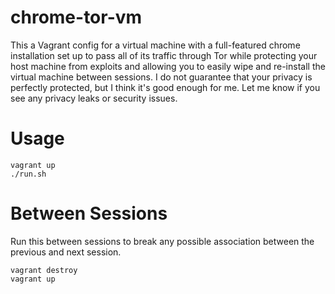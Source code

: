 # chrome-tor-vm

This a Vagrant config for a virtual machine with a full-featured chrome installation set up to pass all of its traffic through Tor while protecting your host machine from exploits and allowing you to easily wipe and re-install the virtual machine between sessions. I do not guarantee that your privacy is perfectly protected, but I think it's good enough for me. Let me know if you see any privacy leaks or security issues.

# Usage

```
vagrant up
./run.sh
```

# Between Sessions

Run this between sessions to break any possible association between the previous and next session.

```
vagrant destroy
vagrant up
```
